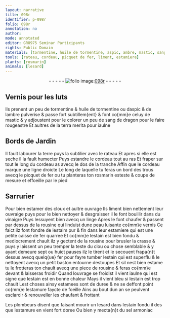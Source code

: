 ```yaml
---
layout: narrative
title: 098r
identifier: p-098r
folio: 098r
annotation: no
author:
mode: annotated
editor: GR8975 Seminar Participants
rights: Public Domain
materials: [tormentine, huile de tormentine, aspic, ambre, mastic, sang de dragon, terra merita, estamer, vinaigre, linge, rousine, estaim, fer, estain, estoupes, estame, estamees, estamure, sel armoniac]
tools: [rateau, cordeau, picquet de fer, liment, estamiere]
plants: [rosmarin]
animals: [lesard]
---
```


<div class="folio" align="center">- - - - - <a href="http://gallica.bnf.fr/ark:/12148/btv1b10500001g/f201.image" target="_blank"><img src="https://cu-mkp.github.io/2017-workshop-edition/assets/photo-icon.png" alt="folio image: " style="display:inline-block; margin-bottom:-3px;"/>098r</a> - - - - - </div>  
  

## Vernis pour les luts

 
Ils prenent un peu de <span class="m">tormentine</span> & <span class="m">huile de tormentine</span> ou d<span class="m">aspic</span> & de
 l<span class="m">ambre</span> pulverise & passe fort subtillem{ent} & font co{mm}e celuy de <span class="m">mastic</span> & y
 adjoustent pour le colorer un peu de <span class="m">sang de dragon</span> pour le faire
 rougeastre Et aultres de la <span class="m">terra merita</span> pour iaulne
 
 
  

## Bords de Jardin

 
Il fault labourer la terre puys la subtilier avec le <span class="tl">rateau</span> Et apres
 si elle est seche il la fault humecter Puys estandre le <span class="tl">cordeau</span>
 tout au ras Et fraper sur tout le long du <span class="tl">cordeau</span> as avecq le dos
 de la tranche Affin que le <span class="tl">cordeau</span> marque une ligne droicte Le
 long de laquelle tu feras un bord des trous avecq le <span class="tl">picquet de fer</span>
 ou tu planteras ton <span class="pa">rosmarin</span> esteste & coupe de mesure et effoeille par
 le pied
 
 
  

## <span class="pro">Sarrurier</span>

 
Pour bien <span class="m">estamer</span> des cloux et aultre ouvrage Ils <span class="tl">liment</span> bien
 nettement leur ouvraige puys pour le bien nettoyer & desgraisser il
 le font bouillir dans du <span class="m">vinaigre</span> Puys lessuyent bien avecq un
 <span class="m">linge</span> Apres le font chaufer & passent par dessus de la <span class="m">rousine</span>
 qui linduist dune peau luisante co{mm}e vernis Ce faict ilz font fondre
 de l<span class="m">estaim</span> pur & fin dans leur <span class="tl">estamiere</span> qui est une petite caisse de
 <span class="m">fer</span> quarree Et co{mm}e l<span class="m">estain</span> est bien fondu & mediocrement chault ilz y
 gectent de la <span class="m">rousine</span> pour brusler la crasse & puys y laissent un peu
 tremper la teste du clou ou chose semblable & y ayant demeure sept
 ou huict pauses ilz le tirent et le secouent frapa{n}t dessus avecq quelq{ue}
 <span class="m">fer</span> pour fayre tumber l<span class="m">estain</span> qui est superflu & le nettoyent avecq
 un petit baston entourne d<span class="m">estoupes</span> Et sil nest bien <span class="m">estame</span> tu le
 frotteras ton chault avecq une piece de <span class="m">rousine</span> & feras co{mm}e devant
 & laisseras froidir Quand louvrage se froidist il vient iaulne qui
 est signe que l<span class="m">estain</span> est en bonne chaleur Mays il vient bleu si l<span class="m">estain</span>
 est trop chault Lest choses ainsy <span class="m">estamees</span> sont de duree & ne se
 deffont point co{mm}e lestamure faycte de foeille Ains au bout dun
 an se peulvent esclarcir & renouveller les chaufant & frottant
 
Les <span class="pro">plombeurs</span> disent que faisant mourir un <span class="al">lesard</span> dans l<span class="m">estain</span>
 fondu il des que l<span class="m">estamure</span> en vient fort doree Ou bien y mecta{n}t
 du <span class="m">sel armoniac</span>
 
